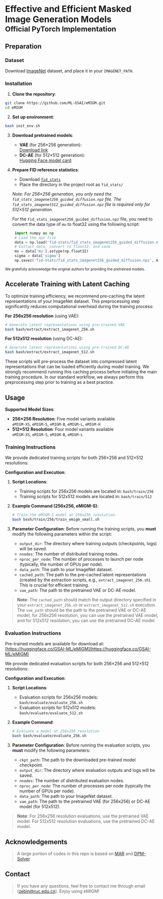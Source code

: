 # Effective and Efficient Masked Image Generation Models<br><sub>Official PyTorch Implementation</sub>


## Preparation

### Dataset
Download [ImageNet](http://image-net.org/download) dataset, and place it in your `IMAGENET_PATH`.

### Installation

1. **Clone the repository**:
```bash
git clone https://github.com/ML-GSAI/eMIGM.git
cd eMIGM
```

2. **Set up environment**:
```bash
bash init_env.sh
```

3. **Download pretrained models**:
   - **VAE** (for 256×256 generation):  
     [Download link](https://www.dropbox.com/scl/fi/hhmuvaiacrarfg28qxhwz/kl16.ckpt?rlkey=l44xipsezc8atcffdp4q7mwmh&dl=0)
   - **DC-AE** (for 512×512 generation):  
     [Hugging Face model card](https://huggingface.co/mit-han-lab/dc-ae-f32c32-in-1.0)

4. **Prepare FID reference statistics**:
   - Download [`fid_stats`](https://drive.google.com/drive/folders/1yo-XhqbPue3rp5P57j6QbA5QZx6KybvP)
   - Place the directory in the project root as `fid_stats/`  
   
   *Note: For 256×256 generation, you only need the `fid_stats_imagenet256_guided_diffusion.npz` file. The `fid_stats_imagenet512_guided_diffusion.npz` file is required only for 512×512 generation.*
   
   For the `fid_stats_imagenet256_guided_diffusion.npz` file, you need to convert the data type of `mu` to float32 using the following script:
   ```python
    import numpy as np
    # Load the npz file
    data = np.load('fid-stats/fid_stats_imagenet256_guided_diffusion.npz')
    # Extract data, convert to float32, and save
    mu = data['mu'].astype(np.float32)
    sigma = data['sigma']
    np.savez('fid-stats/fid_stats_imagenet256_guided_diffusion.npz', mu=mu, sigma=sigma)
   ```

<small>We gratefully acknowledge the original authors for providing the pretrained models.</small>

## Accelerate Training with Latent Caching
To optimize training efficiency, we recommend pre-caching the latent representations of your ImageNet dataset. This preprocessing step significantly reduces computational overhead during the training process:

**For 256x256 resolution** (using VAE):
```bash
# Generate latent representations using pre-trained VAE
bash bash/extract/extract_imagenet_256.sh
```

**For 512x512 resolution** (using DC-AE):
```bash
# Generate latent representations using pre-trained DC-AE 
bash bash/extract/extract_imagenet_512.sh
```

These scripts will pre-process the dataset into compressed latent representations that can be loaded efficiently during model training. We strongly recommend running this caching process before initiating the main training procedure. In our standard workflow, we always perform this preprocessing step prior to training as a best practice.

## Usage
**Supported Model Sizes**:
- **256×256 Resolution**: Five model variants available  
  `eMIGM-XS`, `eMIGM-S`, `eMIGM-B`, `eMIGM-L`, `eMIGM-H`
- **512×512 Resolution**: Four model variants available  
  `eMIGM-XS`, `eMIGM-S`, `eMIGM-B`, `eMIGM-L`

### Training Instructions

We provide dedicated training scripts for both 256×256 and 512×512 resolutions:

**Configuration and Execution**:

1.  **Script Locations**:
    *   Training scripts for 256x256 models are located in: `bash/train/256`
    *   Training scripts for 512x512 models are located in: `bash/train/512`

2.  **Example Command (256x256, eMIGM-S)**:

    ```bash
    # Train the eMIGM-S model at 256x256 resolution.
    bash bash/train/256/train_emigm_small.sh
    ```

3.  **Parameter Configuration**: Before running the training scripts, you **must** modify the following parameters within the script:

    *   `output_dir`:  The directory where training outputs (checkpoints, logs) will be saved.
    *   `nnodes`:      The number of distributed training nodes.
    *   `nproc_per_node`: The number of processes to launch per node (typically, the number of GPUs per node).
    *   `data_path`:    The path to your ImageNet dataset.
    *   `cached_path`:  The path to the pre-cached latent representations (created by the extraction scripts, e.g., `extract_imagenet_256.sh`).  This is crucial for efficient training.
    *   `vae_path`:     The path to the pretrained VAE or DC-AE model.

> **Note**: The `cached_path` should match the output directory specified in your `extract_imagenet_256.sh` or `extract_imagenet_512.sh` execution. The `vae_path` should be the path to the pretrained VAE or DC-AE model, for 256x256 resolution, you can use the pretrained VAE model, and for 512x512 resolution, you can use the pretrained DC-AE model.

### Evaluation Instructions

Pre-trained models are available for download at: [https://huggingface.co/GSAI-ML/eMIGM](https://huggingface.co/GSAI-ML/eMIGM)

We provide dedicated evaluation scripts for both 256×256 and 512×512 resolutions:

**Configuration and Execution**:

1.  **Script Locations**:
    *   Evaluation scripts for 256x256 models: `bash/evaluate/evaluate_256.sh`
    *   Evaluation scripts for 512x512 models: `bash/evaluate/evaluate_512.sh`

2.  **Example Command**:
    ```bash
    # Evaluate a model at 256x256 resolution
    bash bash/evaluate/evaluate_256.sh
    ```

3.  **Parameter Configuration**: Before running the evaluation scripts, you **must** modify the following parameters:
    *   `ckpt_path`:    The path to the downloaded pre-trained model checkpoint.
    *   `output_dir`:   The directory where evaluation outputs and logs will be saved.
    *   `nnodes`:       The number of distributed evaluation nodes.
    *   `nproc_per_node`: The number of processes per node (typically the number of GPUs per node).
    *   `data_path`:    The path to your ImageNet dataset.
    *   `vae_path`:     The path to the pretrained VAE (for 256x256) or DC-AE model (for 512x512).

> **Note**: For 256x256 resolution evaluations, use the pretrained VAE model. For 512x512 resolution evaluations, use the pretrained DC-AE model.

## Acknowledgements
> A large portion of codes in this repo is based on [MAR](https://github.com/LTH14/mar) and [DPM-Solver](https://github.com/LuChengTHU/dpm-solver).

## Contact

> If you have any questions, feel free to contact me through email (zebin@ruc.edu.cn). Enjoy using eMIGM!